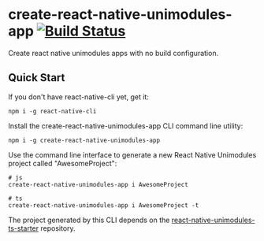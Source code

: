 # create-react-native-unimodules-app [![Build Status](https://app.bitrise.io/app/8366e3a471dcdedb/status.svg?token=NHNUDP5qiXg28kQYmLu9AQ&branch=master)](https://app.bitrise.io/app/8366e3a471dcdedb#/builds)

Create react native unimodules apps with no build configuration.

## Quick Start
If you don't have react-native-cli yet, get it:
``` shell
npm i -g react-native-cli
```
Install the create-react-native-unimodules-app CLI command line utility:
``` shell
npm i -g create-react-native-unimodules-app
```
Use the command line interface to generate a new React Native Unimodules project called "AwesomeProject":
``` shell
# js
create-react-native-unimodules-app i AwesomeProject

# ts
create-react-native-unimodules-app i AwesomeProject -t
```
The project generated by this CLI depends on the [react-native-unimodules-ts-starter](https://github.com/Youmenomi/react-native-unimodules-ts-starter) repository.
